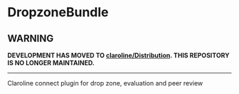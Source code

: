 DropzoneBundle
==============

WARNING
-------

**DEVELOPMENT HAS MOVED TO [claroline/Distribution](http://github.com/claroline/Distribution). THIS REPOSITORY IS NO LONGER MAINTAINED.**

--------

Claroline connect plugin for drop zone, evaluation and peer review
